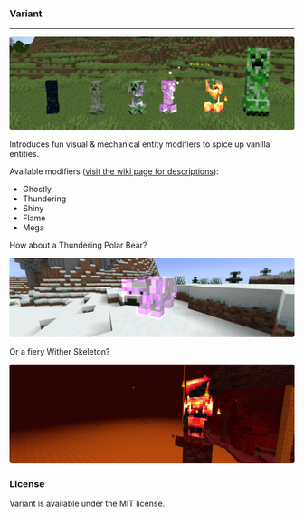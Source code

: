 ### Variant

---

![](assets/creeper_banner.png)

Introduces fun visual & mechanical entity modifiers to spice up vanilla entities.

Available modifiers ([visit the wiki page for descriptions](https://github.com/Draylar/variant/wiki)):
- Ghostly
- Thundering
- Shiny
- Flame
- Mega

How about a Thundering Polar Bear?

![](assets/thundering_polarbear.png)

Or a fiery Wither Skeleton?

![](assets/fiery_witherskeleton.png)

### License

Variant is available under the MIT license. 